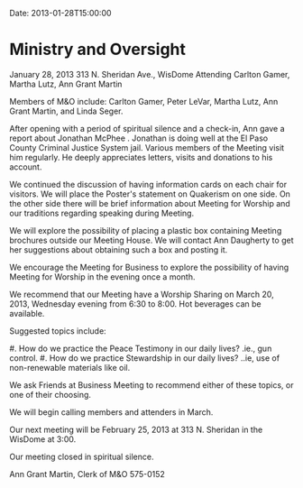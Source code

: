 Date: 2013-01-28T15:00:00

Ministry and Oversight
======================
January 28, 2013
313 N. Sheridan Ave., WisDome
Attending Carlton Gamer, Martha Lutz, Ann Grant Martin

Members of M&O include: Carlton Gamer, Peter LeVar, Martha Lutz, 
Ann Grant Martin, and Linda Seger.

After opening with a period of spiritual silence and a check-in, Ann gave a 
report about Jonathan McPhee . Jonathan is doing well at the El Paso County 
Criminal Justice System jail. Various members of the Meeting visit him 
regularly. He deeply appreciates letters, visits and donations to his account.

We continued the discussion of having information cards on each chair for visitors. 
We will place the Poster's statement on Quakerism on one side. On the other side 
there will be brief information about Meeting for Worship and our traditions 
regarding speaking during Meeting.

We will explore the possibility of placing a plastic box containing Meeting brochures 
outside our Meeting House. We will contact Ann Daugherty to get her suggestions 
about obtaining such a box and posting it.

We encourage the Meeting for Business to explore the possibility of having 
Meeting for Worship in the evening once a month.

We recommend that our Meeting have a Worship Sharing on March 20, 2013, Wednesday 
evening from 6:30 to 8:00. Hot beverages can be available.

Suggested topics include: 

#. How do we practice the Peace Testimony in our daily lives?  .ie., gun control.
#. How do we practice Stewardship in our daily lives?  ..ie,  use of non-renewable materials like oil.

We ask Friends at Business Meeting to recommend either of these topics, or one of their choosing.

We will begin calling members and attenders in March.

Our next meeting will be February 25, 2013 at 313 N. Sheridan in the WisDome at 3:00.

Our meeting closed in spiritual silence.

Ann Grant Martin, Clerk of M&O
575-0152
